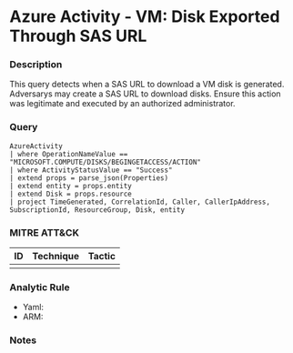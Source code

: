 # Azure Activity - VM: Disk Exported Through SAS URL

### Description
This query detects when a SAS URL to download a VM disk is generated. Adversarys may create a SAS URL to download disks. Ensure this action was legitimate and executed by an authorized administrator.

### Query
```kql
AzureActivity
| where OperationNameValue == "MICROSOFT.COMPUTE/DISKS/BEGINGETACCESS/ACTION"
| where ActivityStatusValue == "Success"
| extend props = parse_json(Properties)
| extend entity = props.entity
| extend Disk = props.resource
| project TimeGenerated, CorrelationId, Caller, CallerIpAddress, SubscriptionId, ResourceGroup, Disk, entity
```

### MITRE ATT&CK
| ID | Technique | Tactic |
|----|-----------|--------|
|    |           |        |

### Analytic Rule
- Yaml: []()
- ARM: []()

### Notes